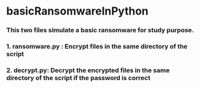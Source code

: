 # basicRansomwareInPython

### This two files simulate a basic ransomware for study purpose.

### 1. ransomware.py : Encrypt files in the same directory of the script
### 2. decrypt.py: Decrypt the encrypted files in the same directory of the script if the password is correct
